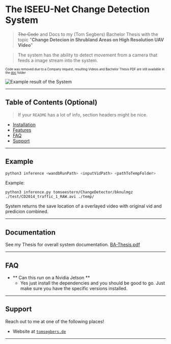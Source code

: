 
# The ISEEU-Net Change Detection System

> ~~The Code~~ and Docs to my (Tom Segbers) Bachelor Thesis with the topic "**Change Detecion in Shrubland Areas on High Resolution UAV Video**"

> The system has the ability to detect movement from a camera that feeds a image stream into the system.

<sub><sup> Code was removed due to a Company request, resulting Videos and Bachelor Thesis PDF are still available in the [doc](doc) folder </sup></sub>

![Example result of the System](doc/img/example_CD_A3_v11.gif)

---

## Table of Contents (Optional)

> If your `README` has a lot of info, section headers might be nice.

- [Installation](#installation)
- [Features](#features)
- [FAQ](#faq)
- [Support](#support)


---

## Example

```bash
python3 inference <wandbRunPath> <inputVidPath> <pathToTempFolder> 
```
Example: 
```shell
python3 inference.py tomseestern/ChangeDetector/bknulmgz ./test/CD2014_traffic_1_RAW.avi ./temp/
```

System returns the save location of a overlayed video with original vid and predicion combined.

---

## Documentation
See my Thesis for overall system documentation. [BA-Thesis.pdf](doc/Detecting_Change_in_Scrubland_Enviroment.pdf)

---

## FAQ

- ** Can this run on a Nvidia Jetson **
    - Yes just install the dependencies and you should be good to go. Just make sure you have the specific versions installed.

---

## Support

Reach out to me at one of the following places!

- Website at <a href="https://tomsegbers.de" target="_blank">`tomsegbers.de`</a>

---

